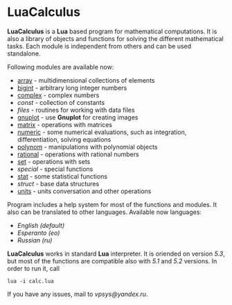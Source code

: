 # LuaCalculus
**LuaCalculus** is a **Lua** based program for mathematical computations. It is also a library of objects and functions for solving the different mathematical tasks. Each module is independent from others and can be used standalone.

Following modules are available now:
* [array](https://github.com/mikhel1984/lc/wiki/Example:-arrays) - multidimensional collections of elements
* [bigint](https://github.com/mikhel1984/lc/wiki/Example:-bigint) - arbitrary long integer numbers
* [complex](https://github.com/mikhel1984/lc/wiki/Example:-complex) - complex numbers
* _const_ - collection of constants
* _files_ - routines for working with data files
* [gnuplot](https://github.com/mikhel1984/lc/wiki/Example:-gnuplot) - use **Gnuplot** for creating images
* [matrix](https://github.com/mikhel1984/lc/wiki/Example:-matrix) - operations with matrices
* [numeric](https://github.com/mikhel1984/lc/wiki/Example:-numeric) - some numerical evaluations, such as integration, differentiation, solving equations
* [polynom](https://github.com/mikhel1984/lc/wiki/Example:-polynom) - manipulations with polynomial objects
* [rational](https://github.com/mikhel1984/lc/wiki/Example:-rational) - operations with rational numbers
* [set](https://github.com/mikhel1984/lc/wiki/Example:-set) - operations with sets
* _special_ - special functions
* [stat](https://github.com/mikhel1984/lc/wiki/Example:-stat) - some statistical functions
* _struct_ - base data structures
* [units](https://github.com/mikhel1984/lc/wiki/Example:-units) - units conversation and other operations

Program includes a help system for most of the functions and modules. It also can be translated to other languages. Available now languages:
* _English (default)_
* _Esperanto (eo)_
* _Russian (ru)_

**LuaCalculus** works in standard **Lua** interpreter. It is oriended on version _5.3_, but most of the functions are compatible also with _5.1_ and _5.2_ versions. In order to run it, call

    lua -i calc.lua

If you have any issues, mail to _vpsys@yandex.ru_. 
